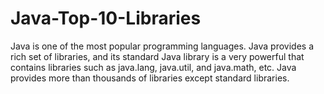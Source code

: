 # Java-Top-10-Libraries
Java is one of the most popular programming languages. Java provides a rich set of libraries, and its standard Java library is a very powerful that contains libraries such as java.lang, java.util, and java.math, etc. Java provides more than thousands of libraries except standard libraries.
